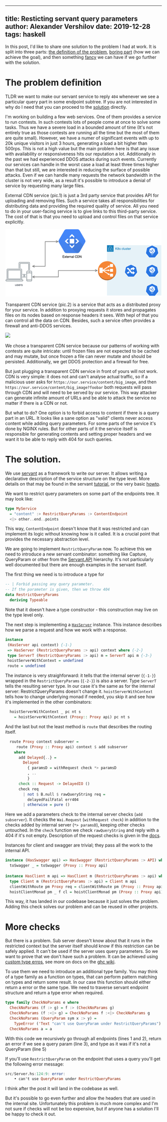 ----
title: Resticting servant query parameters
author: Alexander Vershilov
date: 2019-12-28
tags: haskell
----

In this post, I'd like to share one solution to the problem I had at work.
It is split into three parts: <a href="#problem">the definition of the problem</a>,
<a href="#boring">boring part</a> (how we can achieve the goal), and then
something <a href="#fancy">fancy</a> we can have if we go further with the solution. 

# <a name="problem">The problem definition</a>

TLDR we want to make our servant service to reply `404` whenever we see a particular query part in some endpoint subtree.
If you are not interested in why do I need that you can proceed to the <a href="#boring">solution</a> directly.

I'm working on building a few web services. One of them provides a service to run contests. In such contests lots of people come at once to solve some tasks. Thus we have a severe load in a bounded amount of time (It's not entirely true as those contests are running all the time but the most of them are quite small). However, we have a numer of significant events with up to 20k unique visitors in just 3 hours, generating a load a bit higher than 500rps. This is not a high value but the main problem here is that any issue with availability or responsiveness hits our reputation a lot.
Additionally in the past we had experienced DDOS attacks during such events. Currently our services can handle in the worst case a load at least three times higher than that but still, we are interested in reducing the surface of possible attacks. Even if we can handle many requests the network bandwidth in the cluster is not very wide, 
as a result it's possible to introduce a denial of service by requesting many large files. 

External CDN service (pic.1) is just a 3rd party service that provides API for uploading and removing files. Such a service takes all responsibilities for distributing data and providing the required quality of service. All you need to do in your user-facing service is to give links to this third-party service. The cost of that is that you need to upload and control files on that service explicitly. 

<img src="/images/posts/servant/external.png"/>

Transparent CDN service (pic.2) is a service that acts as a distributed proxy for your service. In addition to proxying requests it stores and propagates files on its nodes based on response headers it sees. With hepl of that you can control all the data on CDN. Besides, such a service often provides a firewall and anti-DDOS services.

<img src="/images/posts/servant/transparent.png"/>

We chose a transparent CDN service because our patterns of working with contests are quite intricate: until frozen files are not expected to be cached and may mutate, but once frozen a file can never mutate and should be persisted. Additionally, we get DDOS protection and a firewall for free.

But just plugging a transparent CDN service in front of yours will not work. CDN is very simple: it does not and can't analyse actual traffic, so if a malicious user asks for
`https://our.service/content/big_image`, and then `https://our.service/content/big_image?foobar`
both requests will pass through CDN and will need to be served by our service.
This way attacker can generate infinite amount of URLs and be able to attack the service
no matter if there is a CDN or not.

But what to do? One option is to forbid access to content if there is a query part in an URL.
It looks like a sane option as "valid" clients never access content while adding query parameters. For some parts of the service it's done by NGINX rules. But for other parts of it the service itself is responsible for generating contents and setting proper headers and we want it to be able to reply with 404 for such queries.

# <a name="boring">The solution</a>.

We use [servant](https://hackage.haskell.org/package/servant) as a framework to write our server.
It allows writing a declarative description of the service structure on the type level.
More details on that may be found in the servant [tutorial](http://docs.servant.dev/en/stable/tutorial/index.html),
or the very basic [howto](https://qnikst.github.io/posts/2018-10-09-starting-webapp.html).

We want to restrict query parameters on some part of the endpoints tree.
It may look like:

```haskell
type MyService
  = "content" :> RestrictQueryParams :> ContentEndpoint
  <|> other..end..points
```

This way, `ContentEndpoint` doesn't know that it was restricted and can
implement its logic without knowing how is it called. It is a crucial point
that provides the necessary abstraction level.

We are going to implement `RestrictQueryParam` now.
To achieve this we need to introduce a new servant combinator: something like Capture, QueryParam or
other from the [Servant.API](https://hackage.haskell.org/package/servant-0.16.2/docs/Servant-API.html)
hierarchy.
It's not particularly well documented but there are enough examples in the servant itself.

The first thing we need is to introduce a type for 

```haskell
-- | Forbid passing any query parameter.
-- If the parameter is given, then we throw 404
data RestrictQueryParams
  deriving Typeable
```

Note that it doesn't have a type constructor - this construction may live on the type level only.

The next step is implementing a
[`HasServer`](https://hackage.haskell.org/package/servant-server-0.16.2/docs/Servant-Server.html#t:HasServer) instance.
This instance describes how we parse a request and how we work with a response. 

```haskell
instance
 (HasServer api context) {-1-}
 => HasServer (RestrictQueryParams :> api) context where {-2-}
 type ServerT (RestrictQueryParams :> api) m = ServerT api m {-3-}
 hoistServerWithContext = undefined
 route = undefined
```
The instance is very straighforward: it tells that the internal server (`{-1-}`) wrapped in the `RestrictQueryParams` (`{-2-}`)
is also a server.
Type `ServerT` tells the resulting server type. In our case it's the same as for the 
internal server: RestrictQueryParams doesn't change it.
`hoistServerWithContext` tells how to change underlying monad if needed,
you skip it and see how it's implemented in the other combinators:

```haskell
  hoistServerWithContext _ pc nt s
    = hoistServerWithContext (Proxy:: Proxy api) pc nt s
```

And the last but not the least method is `route` that describes the routing itself.

```haskell
  route Proxy context subserver =
     route (Proxy :: Proxy api) context $ add subserver
    where
      add Delayed{..} =
        Delayed
          { paramsD = withRequest check *> paramsD
          , ..
          }
      check :: Request -> DelayedIO ()
      check req
        | not $ B.null $ rawQueryString req =
          delayedFailFatal err404
        | otherwise = pure ()
```

Here we add a parameters check to the internal server checks (`add subserver`).
It checks the `Wai.Request` (`withRequest check`) in addition to the checks added by internal server
(`*> paramsD`), keeping other checks untouched.
In the `check` function we check `rawQueryString` and reply with a 404 if it's not empty.
Description of the request checks is given in the  [docs](https://hackage.haskell.org/package/servant-server-0.16.2/docs/Servant-Server-Internal-Delayed.html#t:Delayed). 

Instances for client and swagger are trivial; they pass all the work to the internal API.

```haskell
instance (HasSwagger api) => HasSwagger (RestrictQueryParams :> API) where
  toSwagger _ = toSwagger (Proxy :: Proxy api)

instance HasClient m api => HasClient m (RestrictQueryParams :> api) where
  type Client m (RestrictQueryParams :> api) = Client m api
  clientWithRoute pm Proxy req = clientWithRoute pm (Proxy :: Proxy api) req
  hoistClientMonad pm _ f cl = hoistClientMonad pm (Proxy :: Proxy api) f cl
```


This way, it has landed in our codebase because it just solves the problem.
Adding this check solves our problem and can be reused in other projects.

# <a name="fancy">More checks</a>

But there is a problem. Sub server doesn't know about that it runs in the restricted context
but the server itself should know if this restriction can be safely applied. It can't be used if the server uses query parameters. So we want to prove that we don't have such a problem. It can be achieved using 
[custom type erros](http://hackage.haskell.org/package/base-4.12.0.0/docs/GHC-TypeLits.html#t:TypeError), see
more on docs on the [ghc wiki](https://gitlab.haskell.org/ghc/ghc/wikis/proposal/custom-type-errors).

To use them we need to introduce an additional type family.
You may think of a type family as a function on types,
that can perform pattern matching on types and return some result.
In our case this function should either return a error or the same type.
We need to traverse servant endpoint structure and return a type error when required.

```haskell
type family CheckNoParams e where
  CheckNoParams (f :> g) = f :> (CheckNoParams g)
  CheckNoParams (f :<|> g) = CheckNoParams f :<|> CheckNoParams g
  CheckNoParams (QueryParam sym x :> y) =
    TypeError ('Text "can't use QueryParam under RestrictQueryParams")
  CheckNoParams a = a
```

With this code we recursively go through all endpoints (lines 1 and 2),
return an error if we see a query param (line 3),
and type as it was if it's not a QueryParam (line 5)

If you'll use `RestrictQueryParam` on the endpoint that uses a query you'll get the following error message:

```haskell
src/Server.hs:124:9: error:
    • can't use QueryParam under RestrictQueryParams
```

I think after the post it will land in the codebase as well.

But it's possible to go even further and allow the headers that are used in the internal
site. Unfortunately this problem is much more complex and I'm not sure if checks will
not be too expensive, but if anyone has a solution I'll be happy to check it out.
